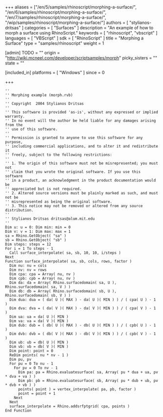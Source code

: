 +++
aliases = ["/en/5/samples/rhinoscript/morphing-a-surface/", "/en/6/samples/rhinoscript/morphing-a-surface/", "/en/7/samples/rhinoscript/morphing-a-surface/", "/wip/samples/rhinoscript/morphing-a-surface/"]
authors = [ "stylianos-dritsas" ]
categories = [ "Surfaces" ]
description = "An example of how to morph a surface using RhinoScript."
keywords = [ "rhinoscript", "vbscript" ]
languages = [ "VBScript" ]
sdk = [ "RhinoScript" ]
title = "Morphing a Surface"
type = "samples/rhinoscript"
weight = 1

[admin]
TODO = ""
origin = "http://wiki.mcneel.com/developer/scriptsamples/morph"
picky_sisters = ""
state = ""

[included_in]
platforms = [ "Windows" ]
since = 0

+++

```vbnet
''
'' Morphing example (morph.rvb)
''
'' Copyright  2004 Stylianos Dritsas
''
'' This software is provided 'as-is', without any expressed or implied warranty.
'' In no event will the author be held liable for any damages arising from the
'' use of this software.
''
'' Permission is granted to anyone to use this software for any purpose,
'' including commercial applications, and to alter it and redistribute it
'' freely, subject to the following restrictions:
''
'' 1. The origin of this software must not be misrepresented; you must not
'' claim that you wrote the original software. If you use this software
'' in a product, an acknowledgment in the product documentation would be
'' appreciated but is not required.
'' 2. Altered source versions must be plainly marked as such, and must not be
'' misrepresented as being the original software.
'' 3. This notice may not be removed or altered from any source distribution.
''
'' Stylianos Dritsas dritsas@alum.mit.edu
''
Dim u: u = 0: Dim min: min = 0
Dim v: v = 1: Dim max: max = 1
sa = Rhino.GetObject( "sa" )
sb = Rhino.GetObject( "sb" )
Dim steps: steps = 12
For i = 1 To steps - 1
  Call surface_interpolate( sa, sb, 10, 10, i/steps )
Next
Function surface_interpolate( sa, sb, cols, rows, factor )
  Dim nu: nu = cols
  Dim nv: nv = rows
  Dim cpa: cpa = Array( nu, nv )
  Dim cpb: cpb = Array( nu, nv )
  Dim da: da = Array( Rhino.surfacedomain( sa, U ), Rhino.surfacedomain( sa, V ) )
  Dim db: db = Array( Rhino.surfacedomain( sb, U ), Rhino.surfacedomain( sb, V ) )
  Dim dua: dua = ( da( U )( MAX ) - da( U )( MIN ) ) / ( cpa( U ) - 1 )
  Dim dva: dva = ( da( V )( MAX ) - da( V )( MIN ) ) / ( cpa( V ) - 1 )
  Dim ua: ua = da( U )( MIN )
  Dim va: va = da( V )( MIN )
  Dim dub: dub = ( db( U )( MAX ) - db( U )( MIN ) ) / ( cpb( U ) - 1 )
  Dim dvb: dvb = ( db( V )( MAX ) - db( V )( MIN ) ) / ( cpb( V ) - 1 )
  Dim ub: ub = db( U )( MIN )
  Dim vb: vb = db( V )( MIN )
  Dim point: point = 0
  ReDim points( nu * nv - 1 )
  Dim pu, pv
  For pu = 0 To nu - 1
    For pv = 0 To nv - 1
      Dim pa: pa = Rhino.evaluatesurface( sa, Array( pu * dua + ua, pv * dva + va ) )
      Dim pb: pb = Rhino.evaluatesurface( sb, Array( pu * dub + ub, pv * dvb + vb ) )
      points( point ) = vertex_interpolate( pa, pb, factor )
      point = point + 1
    Next
  Next
  surface_interpolate = Rhino.addsrfptgrid( cpa, points )
End Function
```
